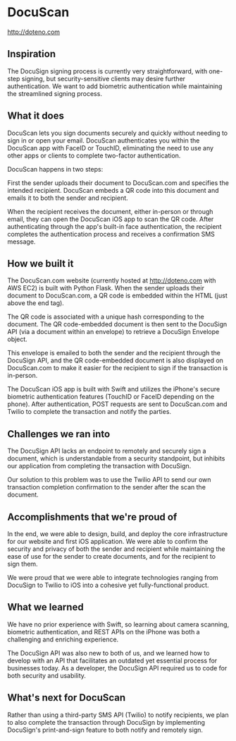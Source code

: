 # DocuScan

http://doteno.com

## Inspiration

The DocuSign signing process is currently very straightforward, with one-step signing, but security-sensitive clients may desire further authentication. We want to add biometric authentication while maintaining the streamlined signing process.

## What it does

DocuScan lets you sign documents securely and quickly without needing to sign in or open your email. DocuScan authenticates you within the DocuScan app with FaceID or TouchID, eliminating the need to use any other apps or clients to complete two-factor authentication.

DocuScan happens in two steps:

First the sender uploads their document to DocuScan.com and specifies the intended recipient. DocuScan embeds a QR code into this document and emails it to both the sender and recipient.

When the recipient receives the document, either in-person or through email, they can open the DocuScan iOS app to scan the QR code. After authenticating through the app's built-in face authentication, the recipient completes the authentication process and receives a confirmation SMS message.

## How we built it

The DocuScan.com website (currently hosted at http://doteno.com with AWS EC2) is built with Python Flask. When the sender uploads their document to DocuScan.com, a QR code is embedded within the HTML (just above the end </body> tag).

The QR code is associated with a unique hash corresponding to the document. The QR code-embedded document is then sent to the DocuSign API (via a document within an envelope) to retrieve a DocuSign Envelope object.

This envelope is emailed to both the sender and the recipient through the DocuSign API, and the QR code-embedded document is also displayed on DocuScan.com to make it easier for the recipient to sign if the transaction is in-person.

The DocuScan iOS app is built with Swift and utilizes the iPhone's secure biometric authentication features (TouchID or FaceID depending on the phone). After authentication, POST requests are sent to DocuScan.com and Twilio to complete the transaction and notify the parties.

## Challenges we ran into

The DocuSign API lacks an endpoint to remotely and securely sign a document, which is understandable from a security standpoint, but inhibits our application from completing the transaction with DocuSign.

Our solution to this problem was to use the Twilio API to send our own transaction completion confirmation to the sender after the scan the document. 

## Accomplishments that we're proud of

In the end, we were able to design, build, and deploy the core infrastructure for our website and first iOS application. We were able to confirm the security and privacy of both the sender and recipient while maintaining the ease of use for the sender to create documents, and for the recipient to sign them.

We were proud that we were able to integrate technologies ranging from DocuSign to Twilio to iOS into a cohesive yet fully-functional product.

## What we learned

We have no prior experience with Swift, so learning about camera scanning, biometric authentication, and REST APIs on the iPhone was both a challenging and enriching experience.

The DocuSign API was also new to both of us, and we learned how to develop with an API that facilitates an outdated yet essential process for businesses today. As a developer, the DocuSign API required us to code for both security and usability.

## What's next for DocuScan

Rather than using a third-party SMS API (Twilio) to notify recipients, we plan to also complete the transaction through DocuSign by implementing DocuSign's print-and-sign feature to both notify and remotely sign.
